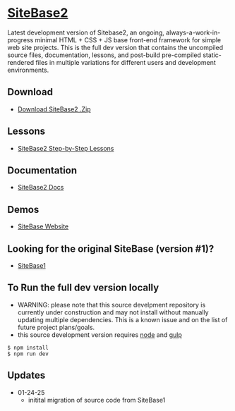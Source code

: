 # [SiteBase2](https://kccnma.github.io/sitebase2/ "SiteBase2 Demo and Docs")

Latest development version of Sitebase2, an ongoing, always-a-work-in-progress minimal HTML + CSS + JS base front-end framework for simple web site projects. This is the full dev version that contains the uncompiled source files, documentation, lessons, and post-build pre-compiled static-rendered files in multiple variations for different users and development environments.

## Download
- [Download SiteBase2 .Zip](https://kccnma.github.io/sitebase2/variations/sitebase2.static "Download SiteBase2 .zip file")

## Lessons
- [SiteBase2 Step-by-Step Lessons](https://kccnma.github.io/sitebase2/lessons.html "SiteBase Lessons (incomplete)")

## Documentation
- [SiteBase2 Docs](https://kccnma.github.io/sitebase2/documentation.html "SiteBase Docs (incomplete)")

## Demos
- [SiteBase Website](https://kccnma.github.io/sitebase2/variations/sitebase2-static/ "SiteBase Website")

## Looking for the original SiteBase (version #1)?
- [SiteBase1](https://kccnma.github.io/sitebase1/ "SiteBase1 Demo and Docs")

## To Run the full dev version locally
- WARNING: please note that this source develpment repository is currently under construction and may not install without manually updating multiple dependencies. This is a known issue and on the list of future project plans/goals.
- this source development version requires [node](https://nodejs.org/en/) and [gulp](https://gulpjs.com/) 
```
$ npm install
$ npm run dev
```

## Updates
- 01-24-25
  - initital migration of source code from SiteBase1